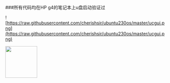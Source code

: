 ###所有代码均在HP g4的笔记本上u盘启动验证过

![https://raw.githubusercontent.com/cherishsir/ubuntu230os/master/ucgui.png](https://raw.githubusercontent.com/cherishsir/ubuntu230os/master/ucgui.png)


<img src="https://raw.githubusercontent.com/cherishsir/ubuntu230os/master/ucgui1.png" width="100" height="100">
